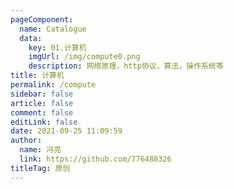 ```yaml
---
pageComponent: 
  name: Catalogue
  data: 
    key: 01.计算机
    imgUrl: /img/compute0.png
    description: 网络原理，http协议，算法，操作系统等
title: 计算机
permalink: /compute
sidebar: false
article: false
comment: false
editLink: false
date: 2021-09-25 11:09:59
author: 
  name: 冯亮
  link: https://github.com/776488326
titleTag: 原创
---
```



